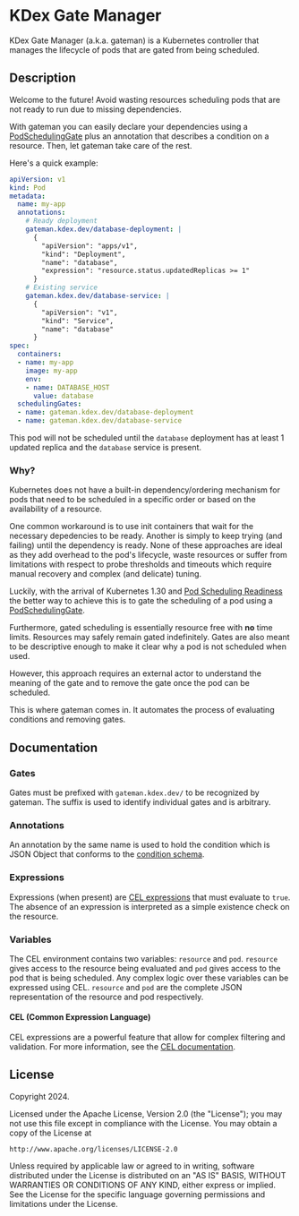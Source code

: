 # KDex Gate Manager

KDex Gate Manager (a.k.a. gateman) is a Kubernetes controller that manages the lifecycle of pods that are gated from being scheduled.

## Description
Welcome to the future! Avoid wasting resources scheduling pods that are not ready to run due to missing dependencies.

With gateman you can easily declare your dependencies using a [PodSchedulingGate](https://kubernetes.io/docs/reference/kubernetes-api/workload-resources/pod-scheduling-gate-v1/) plus an annotation that describes a condition on a resource. Then, let gateman take care of the rest.

Here's a quick example:

```yaml
apiVersion: v1
kind: Pod
metadata:
  name: my-app
  annotations:
    # Ready deployment
    gateman.kdex.dev/database-deployment: |
      {
        "apiVersion": "apps/v1",
        "kind": "Deployment",
        "name": "database",
        "expression": "resource.status.updatedReplicas >= 1"
      }
    # Existing service
    gateman.kdex.dev/database-service: |
      {
        "apiVersion": "v1",
        "kind": "Service",
        "name": "database"
      }
spec:
  containers:
  - name: my-app
    image: my-app
    env:
    - name: DATABASE_HOST
      value: database
  schedulingGates:
  - name: gateman.kdex.dev/database-deployment
  - name: gateman.kdex.dev/database-service
```

This pod will not be scheduled until the `database` deployment has at least 1 updated replica and the `database` service is present.

### Why?

Kubernetes does not have a built-in dependency/ordering mechanism for pods that need to be scheduled in a specific order or based on the availability of a resource.

One common workaround is to use init containers that wait for the necessary depedencies to be ready. Another is simply to keep trying (and failing) until the dependency is ready. None of these approaches are ideal as they add overhead to the pod's lifecycle, waste resources or suffer from limitations with respect to probe thresholds and timeouts which require manual recovery and complex (and delicate) tuning.

Luckily, with the arrival of Kubernetes 1.30 and [Pod Scheduling Readiness](https://kubernetes.io/docs/concepts/scheduling-eviction/pod-scheduling-readiness/) the better way to achieve this is to gate the scheduling of a pod using a [PodSchedulingGate](https://kubernetes.io/docs/reference/kubernetes-api/workload-resources/pod-scheduling-gate-v1/).

Furthermore, gated scheduling is essentially resource free with __no__ time limits. Resources may safely remain gated indefinitely. Gates are also meant to be descriptive enough to make it clear why a pod is not scheduled when used.

However, this approach requires an external actor to understand the meaning of the gate and to remove the gate once the pod can be scheduled.

This is where gateman comes in. It automates the process of evaluating conditions and removing gates.

## Documentation

### Gates
Gates must be prefixed with `gateman.kdex.dev/` to be recognized by gateman. The suffix is used to identify individual gates and is arbitrary.

### Annotations
An annotation by the same name is used to hold the condition which is JSON Object that conforms to the [condition schema](condition.schema.json).

### Expressions
Expressions (when present) are [CEL expressions](#cel) that must evaluate to `true`. The absence of an expression is interpreted as a simple existence check on the resource.

### Variables
The CEL environment contains two variables: `resource` and `pod`. `resource` gives access to the resource being evaluated and `pod` gives access to the pod that is being scheduled. Any complex logic over these variables can be expressed using CEL. `resource` and `pod` are the complete JSON representation of the resource and pod respectively.

#### CEL (Common Expression Language)
CEL expressions are a powerful feature that allow for complex filtering and validation. For more information, see the [CEL documentation](https://kubernetes.io/docs/reference/using-api/cel/).

## License

Copyright 2024.

Licensed under the Apache License, Version 2.0 (the "License");
you may not use this file except in compliance with the License.
You may obtain a copy of the License at

    http://www.apache.org/licenses/LICENSE-2.0

Unless required by applicable law or agreed to in writing, software
distributed under the License is distributed on an "AS IS" BASIS,
WITHOUT WARRANTIES OR CONDITIONS OF ANY KIND, either express or implied.
See the License for the specific language governing permissions and
limitations under the License.

